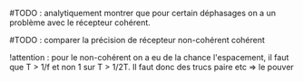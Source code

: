 #TODO : analytiquement montrer que pour certain déphasages on a un problème avec le récepteur cohérent.

#TODO : comparer la précision de récepteur non-cohérent cohérent

!attention : pour le non-cohérent on a eu de la chance l'espacement, il faut que T > 1/f et non 1 sur T > 1/2T. Il faut donc des trucs paire etc => le pouver